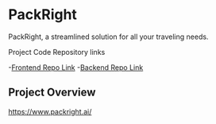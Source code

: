 # PackRight
PackRight, a streamlined solution for all your traveling needs.

Project Code Repository links

-[Frontend Repo Link](https://github.com/efrenrobotics/pr-client)
-[Backend Repo Link](https://github.com/efrenrobotics/pr-server)

## Project Overview
https://www.packright.ai/
